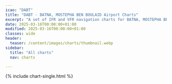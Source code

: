```yaml
---
icao: "DABT" 
title: "DABT - BATNA, MOSTEPHA BEN BOULAID Airport Charts"
excerpt: "A set of IFR and VFR navigation charts for BATNA, MOSTEPHA BEN BOULAID Airport"
date: 2025-03-16T00:00:00+01:00
modified: 2025-03-16T00:00:00+01:00
classes: wide
header:
  teaser: /content/images/charts/thumbnail.webp
sidebar:
  title: "All charts"
  nav: charts

---
```


{% include chart-single.html %}